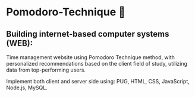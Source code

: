 # Pomodoro-Technique 🍅

<h2>Building internet-based computer systems (WEB): </h2>

Time management website using Pomodoro Technique method,
with personalized recommendations based on the client field of study,
utilizing data from top-performing users.

Implement both client and server side using:
PUG, HTML, CSS, JavaScript, Node.js, MySQL. 
